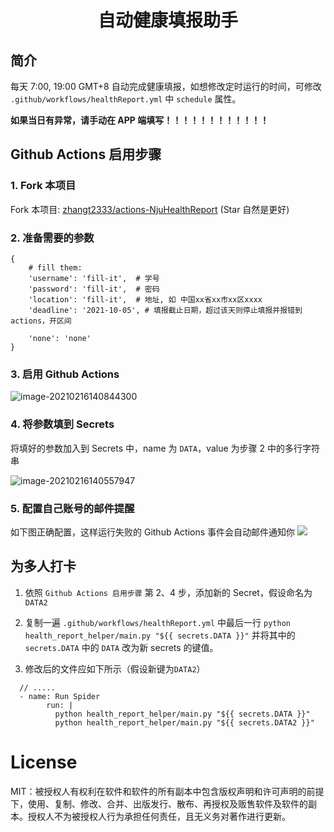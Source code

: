 <div align="center">
<h1 align="center">自动健康填报助手</h1>
</div>

## 简介

每天 7:00, 19:00 GMT+8 自动完成健康填报，如想修改定时运行的时间，可修改 `.github/workflows/healthReport.yml` 中 `schedule` 属性。

**如果当日有异常，请手动在 APP 端填写！！！！！！！！！！！！**

## Github Actions 启用步骤

### 1. Fork 本项目

Fork 本项目: [zhangt2333/actions-NjuHealthReport](https://github.com/zhangt2333/actions-NjuHealthReport) (Star 自然是更好)

### 2. 准备需要的参数

```
{
    # fill them:
    'username': 'fill-it',  # 学号
    'password': 'fill-it',  # 密码
    'location': 'fill-it',  # 地址, 如 中国xx省xx市xx区xxxx
    'deadline': '2021-10-05', # 填报截止日期，超过该天则停止填报并报错到 actions，开区间

    'none': 'none'
}
```

### 3. 启用 Github Actions

![image-20210216140844300](README/image-20210216140844300.png)

### 4. 将参数填到 Secrets

将填好的参数加入到 Secrets 中，name 为 `DATA`，value 为步骤 2 中的多行字符串

![image-20210216140557947](README/image-20210216140557947.png)

### 5. 配置自己账号的邮件提醒

如下图正确配置，这样运行失败的 Github Actions 事件会自动邮件通知你
![](README/img5.png)

## 为多人打卡

1. 依照 `Github Actions 启用步骤` 第 2、4 步，添加新的 Secret，假设命名为 `DATA2`  

2. 复制一遍 `.github/workflows/healthReport.yml` 中最后一行 `python health_report_helper/main.py "${{ secrets.DATA }}"` 并将其中的 `secrets.DATA` 中的 `DATA` 改为新 secrets 的键值。

3. 修改后的文件应如下所示（假设新键为`DATA2`）

```
  // .....
  - name: Run Spider
        run: |
          python health_report_helper/main.py "${{ secrets.DATA }}"
          python health_report_helper/main.py "${{ secrets.DATA2 }}"
```

# License

MIT：被授权人有权利在软件和软件的所有副本中包含版权声明和许可声明的前提下，使用、复制、修改、合并、出版发行、散布、再授权及贩售软件及软件的副本。授权人不为被授权人行为承担任何责任，且无义务对著作进行更新。